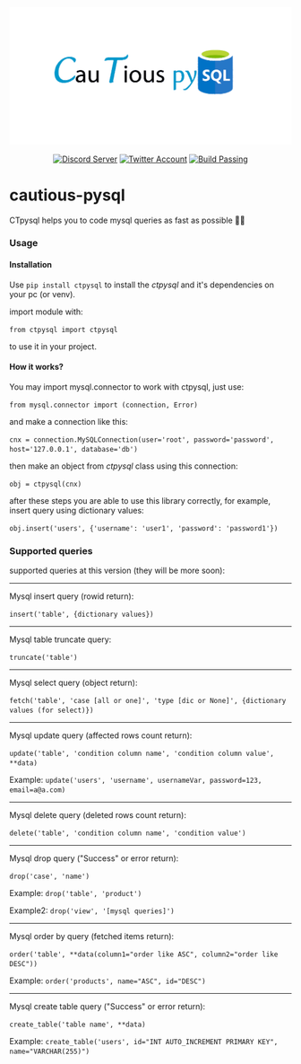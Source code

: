 <div align=center>

  ![ctpysql](https://github.com/MahyarNV/cautious-pysql/blob/e740034826c6fa2ec46b61e9c67d1011e31c38b3/media/ctpysql.png)

</div>
<div align="center">
<a href="https://discord.com/invite/aHXATxBuAh"><img src='https://img.shields.io/badge/Discord-Server-868fff?logo=discord' alt='Discord Server' /></a>
<a href="https://twitter.com/CautiousNV"><img src='https://img.shields.io/badge/Twitter-Account-blue?logo=twitter' alt='Twitter Account' /></a>
<a href="https://github.com/MahyarNV/cautious-pysql"><img src='https://img.shields.io/badge/Build-Passing-success' alt='Build Passing' /></a>
</div>

# cautious-pysql
CTpysql helps you to code mysql queries as fast as possible 🚄🔥

### Usage
#### Installation
Use `pip install ctpysql` to install the *ctpysql* and it's dependencies on your pc (or venv).

import module with:

`from ctpysql import ctpysql`

to use it in your project.
#### How it works?
You may import mysql.connector to work with ctpysql, just use:

`from mysql.connector import (connection, Error)`

and make a connection like this:

`cnx = connection.MySQLConnection(user='root', password='password', host='127.0.0.1', database='db')`

then make an object from *ctpysql* class using this connection:

`obj = ctpysql(cnx)`

after these steps you are able to use this library correctly, for example, insert query using dictionary values:

`obj.insert('users', {'username': 'user1', 'password': 'password1'})`

### Supported queries
supported queries at this version (they will be more soon):
<hr>
Mysql insert query (rowid return):

`insert('table', {dictionary values})`
<hr>
Mysql table truncate query:

`truncate('table')`
<hr>
Mysql select query (object return):

`fetch('table', 'case [all or one]', 'type [dic or None]', {dictionary values (for select)})`
<hr>
Mysql update query (affected rows count return):

`update('table', 'condition column name', 'condition column value', **data)`

Example:
```update('users', 'username', usernameVar, password=123, email=a@a.com)```
<hr>
Mysql delete query (deleted rows count return):

`delete('table', 'condition column name', 'condition value')`
<hr>
Mysql drop query ("Success" or error return):

`drop('case', 'name')`

Example:
```drop('table', 'product')```

Example2:
```drop('view', '[mysql queries]')```
<hr>
Mysql order by query (fetched items return):

`order('table', **data(column1="order like ASC", column2="order like DESC"))`

Example:
```order('products', name="ASC", id="DESC")```
<hr>
Mysql create table query ("Success" or error return):

`create_table('table name', **data)`

Example:
```create_table('users', id="INT AUTO_INCREMENT PRIMARY KEY", name="VARCHAR(255)")```
